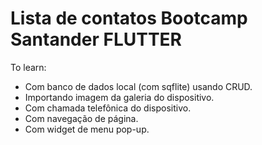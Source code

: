 # Lista de contatos Bootcamp Santander FLUTTER



To learn:

- Com banco de dados local (com sqflite) usando CRUD.
- Importando imagem da galeria do dispositivo.
- Com chamada telefônica do dispositivo.
- Com navegação de página.
- Com widget de menu pop-up.
